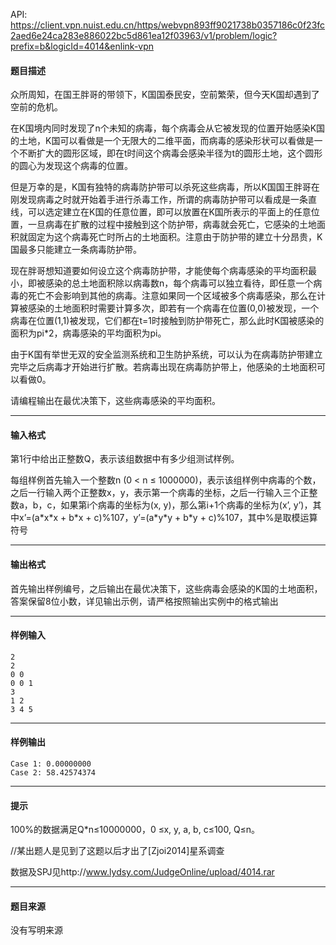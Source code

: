 API: https://client.vpn.nuist.edu.cn/https/webvpn893ff9021738b0357186c0f23fc2aed6e24ca283e886022bc5d861ea12f03963/v1/problem/logic?prefix=b&logicId=4014&enlink-vpn

#### 题目描述

众所周知，在国王胖哥的带领下，K国国泰民安，空前繁荣，但今天K国却遇到了空前的危机。

在K国境内同时发现了n个未知的病毒，每个病毒会从它被发现的位置开始感染K国的土地，K国可以看做是一个无限大的二维平面，而病毒的感染形状可以看做是一个不断扩大的圆形区域，即在t时间这个病毒会感染半径为t的圆形土地，这个圆形的圆心为发现这个病毒的位置。

但是万幸的是，K国有独特的病毒防护带可以杀死这些病毒，所以K国国王胖哥在刚发现病毒之时就开始着手进行杀毒工作，所谓的病毒防护带可以看成是一条直线，可以选定建立在K国的任意位置，即可以放置在K国所表示的平面上的任意位置，一旦病毒在扩散的过程中接触到这个防护带，病毒就会死亡，它感染的土地面积就固定为这个病毒死亡时所占的土地面积。注意由于防护带的建立十分昂贵，K国最多只能建立一条病毒防护带。

现在胖哥想知道要如何设立这个病毒防护带，才能使每个病毒感染的平均面积最小，即被感染的总土地面积除以病毒数n，每个病毒可以独立看待，即任意一个病毒的死亡不会影响到其他的病毒。注意如果同一个区域被多个病毒感染，那么在计算被感染的土地面积时需要计算多次，即若有一个病毒在位置(0,0)被发现，一个病毒在位置(1,1)被发现，它们都在t=1时接触到防护带死亡，那么此时K国被感染的面积为pi\*2，病毒感染的平均面积为pi。

由于K国有举世无双的安全监测系统和卫生防护系统，可以认为在病毒防护带建立完毕之后病毒才开始进行扩散。若病毒出现在病毒防护带上，他感染的土地面积可以看做0。

请编程输出在最优决策下，这些病毒感染的平均面积。

---

#### 输入格式

第1行中给出正整数Q，表示该组数据中有多少组测试样例。

每组样例首先输入一个整数n (0 < n ≤ 1000000)，表示该组样例中病毒的个数，之后一行输入两个正整数x，y，表示第一个病毒的坐标，之后一行输入三个正整数a，b，c，如果第i个病毒的坐标为(x, y)，那么第i+1个病毒的坐标为(x’, y’)，其中x’=(a\*x\*x + b\*x + c)%107，y’=(a\*y\*y + b\*y + c)%107，其中%是取模运算符号

---

#### 输出格式

首先输出样例编号，之后输出在最优决策下，这些病毒会感染的K国的土地面积，答案保留8位小数，详见输出示例，请严格按照输出实例中的格式输出

---

#### 样例输入
```
2
2
0 0
0 0 1
3
1 2
3 4 5

```

---

#### 样例输出
```
Case 1: 0.00000000
Case 2: 58.42574374
```

---

#### 提示

100%的数据满足Q\*n≤10000000，0 ≤x, y, a, b, c≤100, Q≤n。

//某出题人是见到了这题以后才出了\[Zjoi2014\]星系调查

数据及SPJ见http://www.lydsy.com/JudgeOnline/upload/4014.rar

---

#### 题目来源

没有写明来源